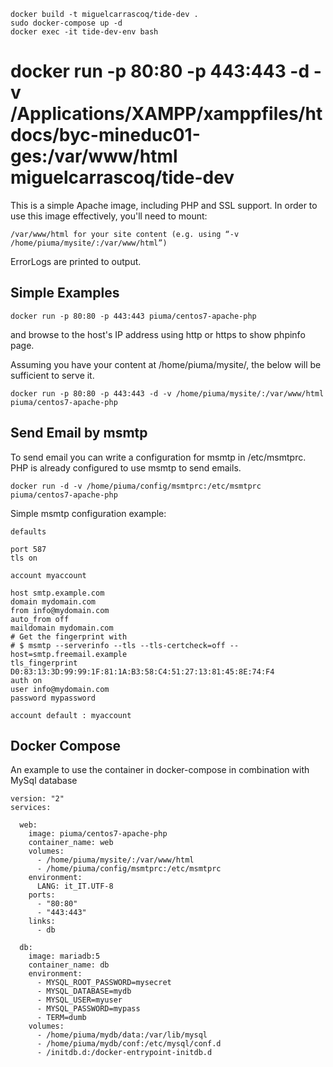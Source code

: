 ```
docker build -t miguelcarrascoq/tide-dev .
sudo docker-compose up -d
docker exec -it tide-dev-env bash
```
# docker run -p 80:80 -p 443:443 -d -v /Applications/XAMPP/xamppfiles/htdocs/byc-mineduc01-ges:/var/www/html miguelcarrascoq/tide-dev


This is a simple Apache image, including PHP and SSL support. In order to use this image effectively, you'll need to mount:

    /var/www/html for your site content (e.g. using “-v /home/piuma/mysite/:/var/www/html”)

ErrorLogs are printed to output.

## Simple Examples

   ```docker run -p 80:80 -p 443:443 piuma/centos7-apache-php```

and browse to the host's IP address using http or https to show phpinfo page.


Assuming you have your content at /home/piuma/mysite/, the below will be sufficient to serve it.

   ```docker run -p 80:80 -p 443:443 -d -v /home/piuma/mysite/:/var/www/html piuma/centos7-apache-php```

## Send Email by msmtp

To send email you can write a configuration for msmtp in /etc/msmtprc.
PHP is already configured to use msmtp to send emails.

   ```docker run -d -v /home/piuma/config/msmtprc:/etc/msmtprc piuma/centos7-apache-php```

Simple msmtp configuration example:
```
defaults

port 587
tls on

account myaccount

host smtp.example.com
domain mydomain.com
from info@mydomain.com
auto_from off
maildomain mydomain.com
# Get the fingerprint with
# $ msmtp --serverinfo --tls --tls-certcheck=off --host=smtp.freemail.example
tls_fingerprint D0:83:13:3D:99:99:1F:81:1A:B3:58:C4:51:27:13:81:45:8E:74:F4
auth on
user info@mydomain.com
password mypassword

account default : myaccount
```

## Docker Compose

An example to use the container in docker-compose in combination with MySql database
```
version: "2"
services:

  web:
    image: piuma/centos7-apache-php
    container_name: web
    volumes:
      - /home/piuma/mysite/:/var/www/html
      - /home/piuma/config/msmtprc:/etc/msmtprc
    environment:
      LANG: it_IT.UTF-8
    ports:
      - "80:80"
      - "443:443"
    links:
      - db

  db:
    image: mariadb:5
    container_name: db
    environment:
      - MYSQL_ROOT_PASSWORD=mysecret
      - MYSQL_DATABASE=mydb
      - MYSQL_USER=myuser
      - MYSQL_PASSWORD=mypass
      - TERM=dumb
    volumes:
      - /home/piuma/mydb/data:/var/lib/mysql
      - /home/piuma/mydb/conf:/etc/mysql/conf.d
      - /initdb.d:/docker-entrypoint-initdb.d
```